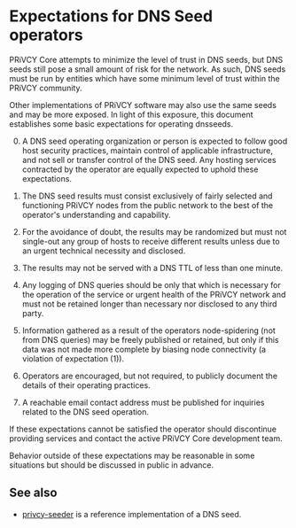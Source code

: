 Expectations for DNS Seed operators
====================================

PRiVCY Core attempts to minimize the level of trust in DNS seeds,
but DNS seeds still pose a small amount of risk for the network.
As such, DNS seeds must be run by entities which have some minimum
level of trust within the PRiVCY community.

Other implementations of PRiVCY software may also use the same
seeds and may be more exposed. In light of this exposure, this
document establishes some basic expectations for operating dnsseeds.

0. A DNS seed operating organization or person is expected to follow good
host security practices, maintain control of applicable infrastructure,
and not sell or transfer control of the DNS seed. Any hosting services
contracted by the operator are equally expected to uphold these expectations.

1. The DNS seed results must consist exclusively of fairly selected and
functioning PRiVCY nodes from the public network to the best of the
operator's understanding and capability.

2. For the avoidance of doubt, the results may be randomized but must not
single-out any group of hosts to receive different results unless due to an
urgent technical necessity and disclosed.

3. The results may not be served with a DNS TTL of less than one minute.

4. Any logging of DNS queries should be only that which is necessary
for the operation of the service or urgent health of the PRiVCY
network and must not be retained longer than necessary nor disclosed
to any third party.

5. Information gathered as a result of the operators node-spidering
(not from DNS queries) may be freely published or retained, but only
if this data was not made more complete by biasing node connectivity
(a violation of expectation (1)).

6. Operators are encouraged, but not required, to publicly document the
details of their operating practices.

7. A reachable email contact address must be published for inquiries
related to the DNS seed operation.

If these expectations cannot be satisfied the operator should
discontinue providing services and contact the active PRiVCY
Core development team.

Behavior outside of these expectations may be reasonable in some
situations but should be discussed in public in advance.

See also
----------
- [privcy-seeder](https://github.com/nightlyprivcy/privcy-seeder) is a reference implementation of a DNS seed.
